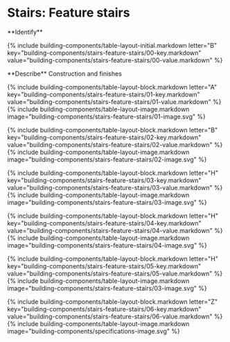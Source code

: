<div data-role="collapsible" data-inset="false">
<h1 class="cart-collapsible-div">Stairs: Feature stairs</h1>

<dl>


<div markdown="1" class="building-components-title">
<span class="caps">**Identify**</span>
</div>

{% include building-components/table-layout-initial.markdown letter="B" key="building-components/stairs-feature-stairs/00-key.markdown" value="building-components/stairs-feature-stairs/00-value.markdown" %}

<div markdown="1" class="building-components-title">
<span class="caps">**Describe** Construction and finishes</span>
</div>

{% include building-components/table-layout-block.markdown letter="A" key="building-components/stairs-feature-stairs/01-key.markdown" value="building-components/stairs-feature-stairs/01-value.markdown" %}
{% include building-components/table-layout-image.markdown image="building-components/stairs-feature-stairs/01-image.svg" %}

{% include building-components/table-layout-block.markdown letter="B" key="building-components/stairs-feature-stairs/02-key.markdown" value="building-components/stairs-feature-stairs/02-value.markdown"  %}
{% include building-components/table-layout-image.markdown image="building-components/stairs-feature-stairs/02-image.svg" %}

{% include building-components/table-layout-block.markdown letter="H" key="building-components/stairs-feature-stairs/03-key.markdown" value="building-components/stairs-feature-stairs/03-value.markdown"  %}
{% include building-components/table-layout-image.markdown image="building-components/stairs-feature-stairs/03-image.svg" %}

{% include building-components/table-layout-block.markdown letter="H" key="building-components/stairs-feature-stairs/04-key.markdown" value="building-components/stairs-feature-stairs/04-value.markdown"  %}
{% include building-components/table-layout-image.markdown image="building-components/stairs-feature-stairs/04-image.svg" %}

{% include building-components/table-layout-block.markdown letter="H" key="building-components/stairs-feature-stairs/05-key.markdown" value="building-components/stairs-feature-stairs/05-value.markdown"  %}
{% include building-components/table-layout-image.markdown image="building-components/stairs-feature-stairs/03-image.svg" %}

{% include building-components/table-layout-block.markdown letter="Z" key="building-components/stairs-feature-stairs/06-key.markdown" value="building-components/stairs-feature-stairs/06-value.markdown"  %}
{% include building-components/table-layout-image.markdown image="building-components/specifications-image.svg" %}

</dl>
</div>